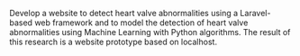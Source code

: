 Develop a website to detect heart valve abnormalities using a Laravel-based web framework and to model the detection of heart valve abnormalities using Machine Learning with Python algorithms. The result of this research is a website prototype based on localhost.
